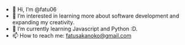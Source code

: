 - 👋 Hi, I’m @fatu06
- 👀 I’m interested in learning more about software development and expanding my creativity.
- 🌱 I’m currently learning Javascript and Python :D.
- 📫 How to reach me: fatusakanoko@gmail.com

<!---
fatu06/fatu06 is a ✨ special ✨ repository because its `README.md` (this file) appears on your GitHub profile.
You can click the Preview link to take a look at your changes.
--->
